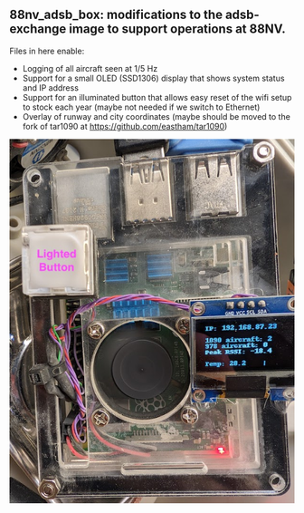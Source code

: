 <h2>88nv_adsb_box: modifications to the adsb-exchange image to support operations at 88NV.</h2>

Files in here enable:
- Logging of all aircraft seen at 1/5 Hz
- Support for a small OLED (SSD1306) display that shows system status and IP address
- Support for an illuminated button that allows easy reset of the wifi setup to stock each year (maybe not needed if we switch to Ethernet)
- Overlay of runway and city coordinates (maybe should be moved to the fork of tar1090 at https://github.com/eastham/tar1090)

![Image of device](adsb_box.jpg?raw=true "Image of Device")
